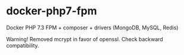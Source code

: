 # docker-php7-fpm
Docker PHP 7.3 FPM + composer + drivers (MongoDB, MySQL, Redis)

Warning! Removed mcrypt in favor of openssl. Check backward compatibility.
